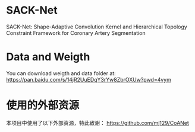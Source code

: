 # SACK-Net
SACK-Net: Shape-Adaptive Convolution Kernel and Hierarchical Topology Constraint Framework for Coronary Artery Segmentation
# Data and Weigth
You can download weigth and data folder at: https://pan.baidu.com/s/14jR2UuEDqY3rYw8ZbrOXUw?pwd=4vym 
# 使用的外部资源

本项目中使用了以下外部资源，特此致谢：
https://github.com/mj129/CoANet

